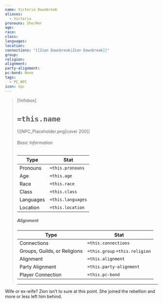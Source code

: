 ```yaml
---
name: Victoria Dawnbreak
aliases:
  - Victoria
pronouns: She/Her
age: 
race: 
class: 
languages: 
location: 
connections: "[[Zion Dawnbreak|Zion Dawnbreak]]"
group: 
religion: 
alignment: 
party-alignment: 
pc-bond: None
tags:
  - PC_NPC
icon: npc
---
```

> [!infobox]
> # `=this.name` 
> ![[NPC_Placeholder.png|cover 200]]
> ###### Basic Information
> | Type | Stat |
> | ---- | ---- |
> | Pronouns | `=this.pronouns` |
> | Age | `=this.age` |
> |  Race | `=this.race` |
> |  Class    | `=this.class`   |
> |  Languages | `=this.languages` |
> | Location | `=this.location` |
>
> ##### Alignment
> | Type | Stat |
> | ---- | ---- |
> | Connections| `=this.connections` |
> | Groups, Guilds, or Religions | `=this.group` `=this.religion`|
> | Alignment| `=this.alignment` |
> | Party Alignment| `=this.party-alignment` |
> | Player Connection| `=this.pc-bond` |
> ---

Wife or ex-wife? Zion isn’t to sure at this point. She joined the rebellion and more or less left him behind. 